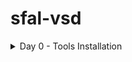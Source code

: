 # sfal-vsd
<details>
<summary>Day 0 - Tools Installation</summary>

### Yosys

```bash
$ git clone https://github.com/YosysHQ/yosys.git
$ cd yosys
$ sudo apt install make   # (If make is not installed please install it)
$ sudo apt-get install build-essential clang bison flex \
    libreadline-dev gawk tcl-dev libffi-dev git \
    graphviz xdot pkg-config python3 libboost-system-dev \
    libboost-python-dev libboost-filesystem-dev zlib1g-dev
$ make
$ sudo make install
```

[![Image](https://github.com/user-attachments/assets/5a9aeb0d-8f95-444a-b6ae-e945320eb726)](https://github.com/karthikguptatelukunta-tech/sfal-vsd/issues/1#issue-3436974372)



### iverilog
```bash
$ sudo apt-get install iverilog
```
![iverilog](https://github.com/user-attachments/assets/1e5f143e-8087-48c4-bddf-82255f542e38)

###Gtkwave
```bash
$ sudo apt update
$ sudo apt install gtkwave
```
![WhatsApp Image 2025-09-19 at 23 33 45](https://github.com/user-attachments/assets/61431f8d-6f14-453f-b52f-5f36052e50f1)
![WhatsApp Image 2025-09-19 at 23 33 45 (1)](https://github.com/user-attachments/assets/03ecd167-3d8b-45e6-828c-df115ab34e68)

